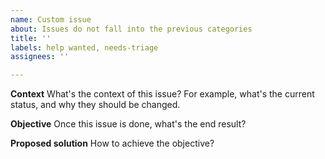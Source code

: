 ```yaml
---
name: Custom issue
about: Issues do not fall into the previous categories
title: ''
labels: help wanted, needs-triage
assignees: ''

---
```


**Context**
What's the context of this issue?
For example, what's the current status, and why they should be changed.

**Objective**
Once this issue is done, what's the end result?

**Proposed solution**
How to achieve the objective?
